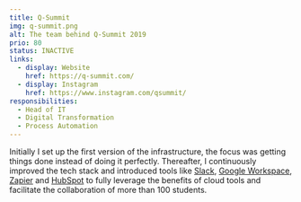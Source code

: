 ```yaml
---
title: Q-Summit
img: q-summit.png
alt: The team behind Q-Summit 2019
prio: 80
status: INACTIVE
links:
  - display: Website
    href: https://q-summit.com/
  - display: Instagram
    href: https://www.instagram.com/qsummit/
responsibilities:
  - Head of IT
  - Digital Transformation
  - Process Automation
---
```


Initially I set up the first version of the infrastructure, the focus was getting things done instead of doing it perfectly. Thereafter, I continuously improved the tech stack and introduced tools like [Slack](https://slack.com/), [Google Workspace](https://workspace.google.com/), [Zapier](https://zapier.com/) and [HubSpot](https://www.hubspot.com/) to fully leverage the benefits of cloud tools and facilitate the collaboration of more than 100 students.
